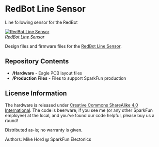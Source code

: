 RedBot Line Sensor
==================

Line following sensor for the RedBot

[![RedBot Line Sensor](https://cdn.sparkfun.com/assets/parts/8/0/0/4/11769-06.jpg)  
*RedBot Line Sensor*](https://www.sparkfun.com/products/11769)

Design files and firmware files for the [RedBot Line Sensor](https://www.sparkfun.com/products/11769).

Repository Contents
-------------------

* **/Hardware** - Eagle PCB layout files
* **/Production Files** - Files to support SparkFun production


License Information
-------------------
The hardware is released under [Creative Commons ShareAlike 4.0 International](https://creativecommons.org/licenses/by-sa/4.0/).
The code is beerware; if you see me (or any other SparkFun employee) at the local, and you've found our code helpful, please buy us a round!

Distributed as-is; no warranty is given.

Authors: Mike Hord @ SparkFun Electonics
